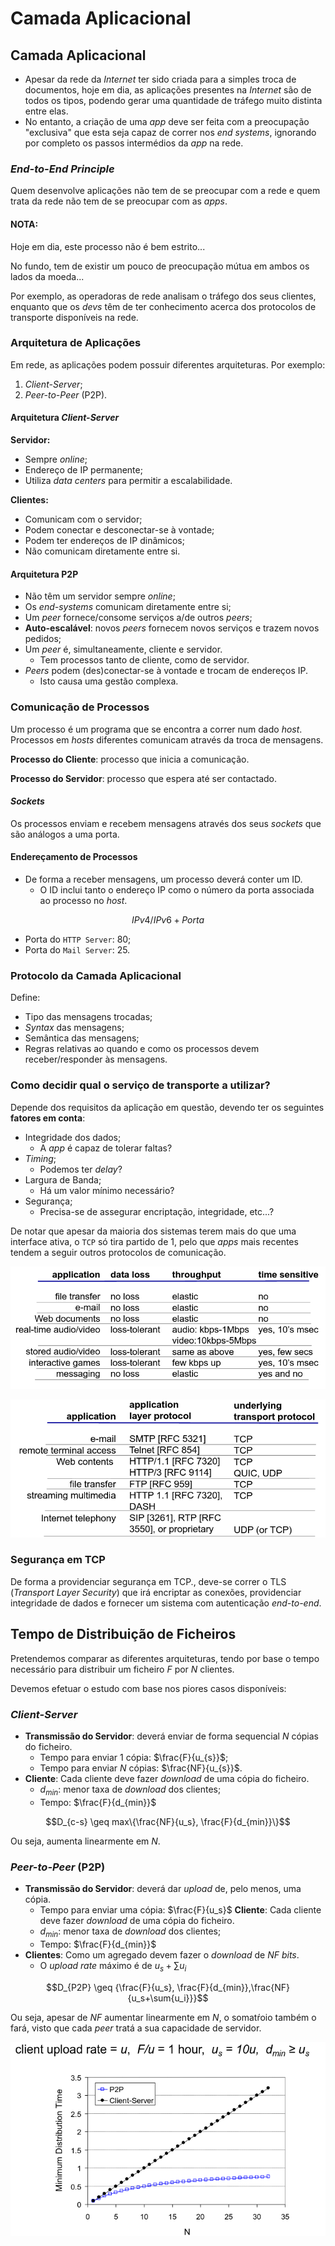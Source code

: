 # Camada Aplicacional

## Camada Aplicacional

- Apesar da rede da *Internet* ter sido criada para a simples troca de documentos, hoje em dia, as aplicações presentes na *Internet* são de todos os tipos, podendo gerar uma quantidade de tráfego muito distinta entre elas.
- No entanto, a criação de uma *app* deve ser feita com a preocupação "exclusiva" que esta seja capaz de correr nos *end systems*, ignorando por completo os passos intermédios da *app* na rede.

### *End-to-End Principle*

Quem desenvolve aplicações não tem de se preocupar com a rede e quem trata da rede não tem de se preocupar com as *apps*.

#### NOTA:

Hoje em dia, este processo não é bem estrito...

No fundo, tem de existir um pouco de preocupação mútua em ambos os lados da moeda...

Por exemplo, as operadoras de rede analisam o tráfego dos seus clientes, enquanto que os *devs* têm de ter conhecimento acerca dos protocolos de transporte disponíveis na rede.

### Arquitetura de Aplicações

Em rede, as aplicações podem possuir diferentes arquiteturas. Por exemplo:

1. *Client-Server*;
2. *Peer-to-Peer* (P2P).

#### Arquitetura *Client-Server*

**Servidor:**

- Sempre *online*;
- Endereço de IP permanente;
- Utiliza *data centers* para permitir a escalabilidade.

**Clientes:**

- Comunicam com o servidor;
- Podem conectar e desconectar-se à vontade;
- Podem ter endereços de IP dinâmicos;
- Não comunicam diretamente entre si.

#### Arquitetura P2P

- Não têm um servidor sempre *online*;
- Os *end-systems* comunicam diretamente entre si;
- Um *peer* fornece/consome serviços a/de outros *peers*;
- **Auto-escalável**: novos *peers* fornecem novos serviços e trazem novos pedidos;
- Um *peer* é, simultaneamente, cliente e servidor.
  - Tem processos tanto de cliente, como de servidor.
- *Peers* podem (des)conectar-se à vontade e trocam de endereços IP.
  - Isto causa uma gestão complexa.

### Comunicação de Processos

Um processo é um programa que se encontra a correr num dado *host*. Processos em *hosts* diferentes comunicam através da troca de mensagens.

**Processo do Cliente**: processo que inicia a comunicação.

**Processo do Servidor**: processo que espera até ser contactado.

#### *Sockets*

Os processos enviam e recebem mensagens através dos seus *sockets* que são análogos a uma porta.

#### Endereçamento de Processos

- De forma a receber mensagens, um processo deverá conter um ID.
  - O ID inclui tanto o endereço IP como o número da porta associada ao processo no *host*.

$$IPv4/IPv6 + Porta$$

- Porta do `HTTP Server`: 80;
- Porta do `Mail Server`: 25.

### Protocolo da Camada Aplicacional

Define:

- Tipo das mensagens trocadas;
- *Syntax* das mensagens;
- Semântica das mensagens;
- Regras relativas ao quando e como os processos devem receber/responder às mensagens.

### Como decidir qual o serviço de transporte a utilizar?

Depende dos requisitos da aplicação em questão, devendo ter os seguintes **fatores em conta**:

- Integridade dos dados;
  - A *app* é capaz de tolerar faltas?
- *Timing*;
  - Podemos ter *delay*?
- Largura de Banda;
  - Há um valor mínimo necessário?
- Segurança;
  - Precisa-se de assegurar encriptação, integridade, etc...?

De notar que apesar da maioria dos sistemas terem mais do que uma interface ativa, o `TCP` só tira partido de 1, pelo que *apps* mais recentes tendem a seguir outros protocolos de comunicação.

![image Requisitos de Apps Comuns](images/commonapps_reqs.png)

![image Protocolos de Apps Comuns](images/apps_protocols.png)

### Segurança em TCP

De forma a providenciar segurança em TCP., deve-se correr o TLS (*Transport Layer Security*) que irá encriptar as conexões, providenciar integridade de dados e fornecer um sistema com autenticação *end-to-end*.

## Tempo de Distribuição de Ficheiros

Pretendemos comparar as diferentes arquiteturas, tendo por base o tempo necessário para distribuir um ficheiro $F$ por $N$ clientes.

Devemos efetuar o estudo com base nos piores casos disponíveis:

### *Client-Server*

- **Transmissão do Servidor**: deverá enviar de forma sequencial $N$ cópias do ficheiro.
  - Tempo para enviar 1 cópia: $\frac{F}{u_{s}}$;
  - Tempo para enviar $N$ cópias: $\frac{NF}{u_{s}}$.
- **Cliente**: Cada cliente deve fazer *download* de uma cópia do ficheiro.
  - $d_{min}$: menor taxa de *download* dos clientes;
  - Tempo: $\frac{F}{d_{min}}$

$$D_{c-s} \geq max\{\frac{NF}{u_s}, \frac{F}{d_{min}}\}$$

Ou seja, aumenta linearmente em $N$.

### *Peer-to-Peer* (P2P)

- **Transmissão do Servidor**: deverá dar *upload* de, pelo menos, uma cópia.
  - Tempo para enviar uma cópia: $\frac{F}{u_s}$
 **Cliente**: Cada cliente deve fazer *download* de uma cópia do ficheiro.
  - $d_{min}$: menor taxa de *download* dos clientes;
  - Tempo: $\frac{F}{d_{min}}$
- **Clientes**: Como um agregado devem fazer o *download* de $NF$ *bits*.
  - O *upload rate* máximo é de $u_s + \sum{u_i}$

$$D_{P2P} \geq {\frac{F}{u_s}, \frac{F}{d_{min}},\frac{NF}{u_s+\sum{u_i}}}$$

Ou seja, apesar de $NF$ aumentar linearmente em $N$, o somatŕoio também o fará, visto que cada *peer* tratá a sua capacidade de servidor.

![image P2P vs Client-Server](images/p2pvscs.png)